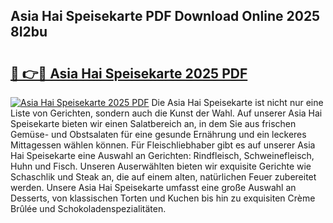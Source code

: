 ## Asia Hai Speisekarte PDF Download Online 2025 8I2bu

# <h2><a href="http://gcc5dl.nevu.top/?p=Asia+Hai+Speisekarte">🔗 👉🔴 Asia Hai Speisekarte 2025 PDF</a></h2>

[![Asia Hai Speisekarte 2025 PDF](https://i.imgur.com/dBaPXMq.png)](http://gcc5dl.nevu.top/?p=Asia+Hai+Speisekarte)
Die Asia Hai Speisekarte ist nicht nur eine Liste von Gerichten, sondern auch die Kunst der Wahl. Auf unserer Asia Hai Speisekarte bieten wir einen Salatbereich an, in dem Sie aus frischen Gemüse- und Obstsalaten für eine gesunde Ernährung und ein leckeres Mittagessen wählen können. Für Fleischliebhaber gibt es auf unserer Asia Hai Speisekarte eine Auswahl an Gerichten: Rindfleisch, Schweinefleisch, Huhn und Fisch. Unseren Auserwählten bieten wir exquisite Gerichte wie Schaschlik und Steak an, die auf einem alten, natürlichen Feuer zubereitet werden. Unsere Asia Hai Speisekarte umfasst eine große Auswahl an Desserts, von klassischen Torten und Kuchen bis hin zu exquisiten Crème Brûlée und Schokoladenspezialitäten.
